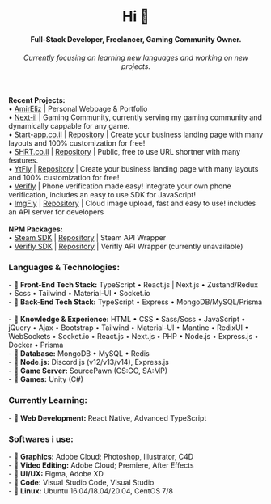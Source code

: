<h1 align="center">Hi 👋</h1>
<h4 align="center">Full-Stack Developer, Freelancer, Gaming Community Owner.</h4>
<h6 align="center">Currently focusing on learning new languages and working on new projects.</h6><br>
<h7><b>Recent Projects:</b><br>
  • <a href="https://amireliz.co.il">AmirEliz</a> | Personal Webpage & Portfolio<br>
  • <a href="https://next-il.co.il">Next-il</a> | Gaming Community, currently serving my gaming community and dynamically cappable for any game.<br>
  • <a href="https://start-app.co.il">Start-app.co.il</a> | <a href="https://github.com/ShiNxz/StartAppNext">Repository</a> | Create your business landing page with many layouts and 100% customization for free!<br>
  • <a href="https://shrt.co.il">SHRT.co.il</a> | <a href="https://github.com/ShiNxz/ShortLinks">Repository</a> | Public, free to use URL shortner with many features.<br>
  • <a href="https://ytfly.cc">YtFly</a> | <a href="https://github.com/ShiNxz/YtFly">Repository</a> | Create your business landing page with many layouts and 100% customization for free!<br>
  • <a href="https://verifly.cc">Verifly</a> | Phone verification made easy! integrate your own phone verification, includes an easy to use SDK for JavaScript!<br>
  • <a href="https://imgfly.cc">ImgFly</a> | <a href="https://github.com/ShiNxz/ImgFly">Repository</a> | Cloud image upload, fast and easy to use! includes an API server for developers<br>
</h7><br>
<h7><b>NPM Packages:</b><br>
  • <a href="https://www.npmjs.com/package/steam-api-sdk">Steam SDK</a> | <a href="https://github.com/ShiNxz/SteamTools">Repository</a> | Steam API Wrapper<br>
  • <a href="x">Verifly SDK</a> | <a href="...">Repository</a> | Verifly API Wrapper (currently unavailable)<br>
</h7>
<h3>Languages & Technologies:</h3>
<p>
- 💬 <b>Front-End Tech Stack:</b> TypeScript • React.js | Next.js • Zustand/Redux • Scss • Tailwind • Material-UI • Socket.io<br>
- 💬 <b>Back-End Tech Stack:</b> TypeScript • Express • MongoDB/MySQL/Prisma<br><br>
- 💬 <b>Knowledge & Experience:</b> HTML • CSS • Sass/Scss • JavaScript • jQuery • Ajax • Bootstrap • Tailwind • Material-UI • Mantine • RedixUI • WebSockets • Socket.io • React.js • Next.js • PHP • Node.js • Express.js • Docker • Prisma<br>
- 💬 <b>Database:</b> MongoDB • MySQL • Redis<br>
- 💬 <b>Node.js:</b> Discord.js (v12/v13/v14), Express.js<br>
- 💬 <b>Game Server:</b> SourcePawn (CS:GO, SA:MP)<br>
- 💬 <b>Games:</b> Unity (C#)<br>
</p>
<h3>Currently Learning:</h3>
<p>
- 💬 <b>Web Development:</b> React Native, Advanced TypeScript<br>
</p>
<h3>Softwares i use:</h3>
<p>
- 💬 <b>Graphics:</b> Adobe Cloud; Photoshop, Illustrator, C4D<br>
- 💬 <b>Video Editing:</b> Adobe Cloud; Premiere, After Effects<br>
- 💬 <b>UI/UX:</b> Figma, Adobe XD<br>
- 💬 <b>Code:</b> Visual Studio Code, Visual Studio<br>
- 💬 <b>Linux:</b> Ubuntu 16.04/18.04/20.04, CentOS 7/8<br>
</p>
